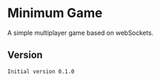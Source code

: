 Minimum Game
=========
A simple multiplayer game based on webSockets.

Version
---------
    Initial version 0.1.0
